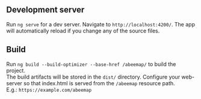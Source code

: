 ## Development server
Run `ng serve` for a dev server. Navigate to `http://localhost:4200/`. The app will automatically reload if you change any of the source files.

## Build
Run `ng build --build-optimizer --base-href /abeemap/` to build the project.  
The build artifacts will be stored in the `dist/` directory.
Configure your web-server so that index.html is served from the `/abeemap` resource path.  
E.g.: `https://example.com/abeemap`
